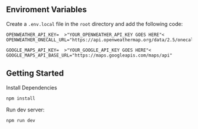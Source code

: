 

## Enviroment Variables

Create a `.env.local` file in the `root` directory and add the following code:

```env
OPENWEATHER_API_KEY=  >"YOUR_OPENWEATHER_API_KEY GOES HERE"<
OPENWEATHER_ONECALL_URL="https://api.openweathermap.org/data/2.5/onecall"

GOOGLE_MAPS_API_KEY=  >"YOUR_GOOGLE_API_KEY GOES HERE"<
GOOGLE_MAPS_API_BASE_URL="https://maps.googleapis.com/maps/api"
```



## Getting Started

Install Dependencies

```bash
npm install

```

Run dev server:

```bash
npm run dev

```



